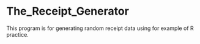 # The_Receipt_Generator
This program is for generating random receipt data using for example of R practice.
